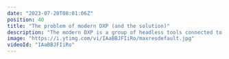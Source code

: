 ```yaml
---
date: "2023-07-20T08:01:06Z"
position: 40
title: "The problem of modern DXP (and the solution)"
description: "The modern DXP is a group of headless tools connected to each other. This arrangement leaves content editors and marketers frustrated as they need to ask developers to connect services together to create a simple page.\n\nHow do we solve this? We need a low-code or no-code platform that allows content editors to easily compose pages from different headless sources with minimal developer involvement, But at the same time, developers need to love working with this platform, they need the flexibility and the #powerofchoice to choose their tech stack and anything else in the front-end."
image: "https://i.ytimg.com/vi/IAaBBJFIiRo/maxresdefault.jpg"
videoId: "IAaBBJFIiRo"
---
```


